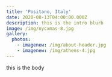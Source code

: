 ```yaml
---
title: 'Positano, Italy'
date: 2020-08-13T04:00:00.000Z
description: this is the intro blurb
image: /img/nycxmas-8.jpg
gallery:
  photos:
    - imagenew: /img/about-header.jpg
    - imagenew: /img/athens-4.jpg
---
```

this is the body
